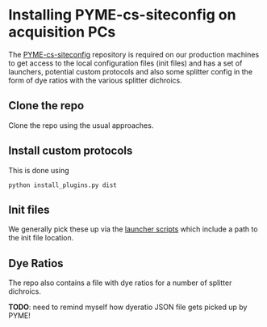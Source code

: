 # Installing PYME-cs-siteconfig on acquisition PCs

The [PYME-cs-siteconfig](https://github.com/csoeller/PYME-cs-siteconfig) repository is required on our production machines to get access to the local configuration files (init files) and has a set of launchers, potential custom protocols and also some splitter config in the form of dye ratios with the various splitter dichroics.

## Clone the repo

Clone the repo using the usual approaches.

## Install custom protocols

This is done using

    python install_plugins.py dist

## Init files

We generally pick these up via the [launcher scripts](../PYME-windows-launchers.md) which include a path to the init file location.

## Dye Ratios

The repo also contains a file with dye ratios for a number of splitter dichroics.

**TODO**: need to remind myself how dyeratio JSON file gets picked up by PYME!
